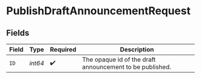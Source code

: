 # PublishDraftAnnouncementRequest


## Fields

| Field                                                    | Type                                                     | Required                                                 | Description                                              |
| -------------------------------------------------------- | -------------------------------------------------------- | -------------------------------------------------------- | -------------------------------------------------------- |
| `ID`                                                     | *int64*                                                  | :heavy_check_mark:                                       | The opaque id of the draft announcement to be published. |